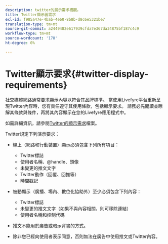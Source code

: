 ```yaml
---
description: twitter的展示需求概觀。
title: Twitter顯示器需求
exl-id: f985a47e-4bab-4e60-8b8b-d8c6e5321be7
translation-type: tm+mt
source-git-commit: a2449482e617939cfda7e367da34875bf187c4c9
workflow-type: tm+mt
source-wordcount: '178'
ht-degree: 0%

---
```


# Twitter顯示要求{#twitter-display-requirements}

社交媒體網路通常要求顯示內容以符合其品牌標準。 當使用Livefyre平台重新呈現Twitter內容時，您有責任遵守其使用條款，包括顯示要求。 請務必先閱讀並瞭解其條款與條件，再將其內容顯示在您的Livefyre應用程式中。

如需詳細資訊，請參閱[Twitter的顯示需求](https://about.twitter.com/company/display-requirements)檔案。

Twitter規定下列演示要求：

* 線上（網路和行動裝置）顯示必須包含下列所有項目：

   * Twitter標誌
   * 使用者名稱、@handle、頭像
   * 未變更的推文文字
   * Twitter動作（回覆、回推等）
   * 時間戳記

* 被動顯示（廣播、場內、數位化協助外）至少必須包含下列內容：

   * Twitter標誌
   * 未變更的推文文字（如果不與內容相關，則可移除連結）
   * 使用者名稱和控制代碼

* 推文不能用於廣告或暗示背書的方式。
* 除非您已經向使用者表示同意，否則無法在廣告中使用推文或Twitter內容。
